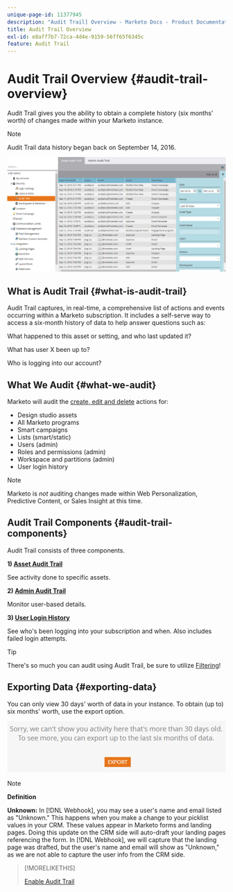 ```yaml
---
unique-page-id: 11377945
description: "Audit Trail] Overview - Marketo Docs - Product Documentation"
title: Audit Trail Overview
exl-id: e8aff7b7-72ca-4d4e-9159-56ff65f6345c
feature: Audit Trail
---
```

# Audit Trail Overview {#audit-trail-overview}

Audit Trail gives you the ability to obtain a complete history (six months' worth) of changes made within your Marketo instance.

>[!NOTE]
>
>Audit Trail data history began back on September 14, 2016.

![](assets/audit-trail-overview-1.png)

## What is Audit Trail {#what-is-audit-trail}

Audit Trail captures, in real-time, a comprehensive list of actions and events occurring within a Marketo subscription. It includes a self-serve way to access a six-month history of data to help answer questions such as:

What happened to this asset or setting, and who last updated it?

What has user X been up to?

Who is logging into our account?

## What We Audit {#what-we-audit}

Marketo will audit the [create, edit and delete](/help/marketo/product-docs/administration/audit-trail/change-details-in-audit-trail.md) actions for:

* Design studio assets
* All Marketo programs
* Smart campaigns
* Lists (smart/static)
* Users (admin)
* Roles and permissions (admin)
* Workspace and partitions (admin)
* User login history

>[!NOTE]
>
>Marketo is _not_ auditing changes made within Web Personalization, Predictive Content, or Sales Insight at this time.

## Audit Trail Components {#audit-trail-components}

Audit Trail consists of three components.

**1) [Asset Audit Trail](/help/marketo/product-docs/administration/audit-trail/change-details-in-audit-trail.md#asset-audit-trail)**

See activity done to specific assets.

**2) [Admin Audit Trail](/help/marketo/product-docs/administration/audit-trail/change-details-in-audit-trail.md#admin-audit-trail)**

Monitor user-based details.

**3) [User Login History](/help/marketo/product-docs/administration/audit-trail/user-login-history.md)**

See who's been logging into your subscription and when. Also includes failed login attempts.

>[!TIP]
>
>There's so much you can audit using Audit Trail, be sure to utilize [Filtering](/help/marketo/product-docs/administration/audit-trail/filtering-in-audit-trail.md)!

## Exporting Data {#exporting-data}

You can only view 30 days' worth of data in your instance. To obtain (up to) six months' worth, use the export option.

![](assets/two.png)

>[!NOTE]
>
>**Definition**
>
>**Unknown:** In [!DNL Webhook], you may see a user's name and email listed as "Unknown." This happens when you make a change to your picklist values in your CRM. These values appear in Marketo forms and landing pages. Doing this update on the CRM side will auto-draft your landing pages referencing the form. In [!DNL Webhook], we will capture that the landing page was drafted, but the user's name and email will show as "Unknown," as we are not able to capture the user info from the CRM side.

>[!MORELIKETHIS]
>
>[Enable Audit Trail](/help/marketo/product-docs/administration/audit-trail/enable-audit-trail.md)
